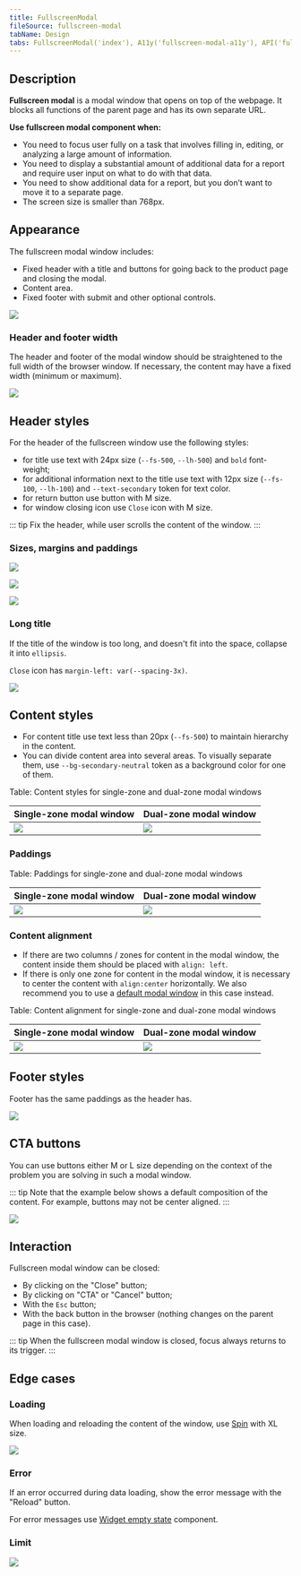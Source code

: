 ```yaml
---
title: FullscreenModal
fileSource: fullscreen-modal
tabName: Design
tabs: FullscreenModal('index'), A11y('fullscreen-modal-a11y'), API('fullscreen-modal-api'), Example('fullscreen-modal-code'), Changelog('fullscreen-modal-changelog')
---
```


## Description

**Fullscreen modal** is a modal window that opens on top of the webpage. It blocks all functions of the parent page and has its own separate URL.

**Use fullscreen modal component when:**

- You need to focus user fully on a task that involves filling in, editing, or analyzing a large amount of information.
- You need to display a substantial amount of additional data for a report and require user input on what to do with that data.
- You need to show additional data for a report, but you don’t want to move it to a separate page.
- The screen size is smaller than 768px.

## Appearance

The fullscreen modal window includes:

- Fixed header with a title and buttons for going back to the product page and closing the modal.
- Content area.
- Fixed footer with submit and other optional controls.

![](static/fullscreen-modal.png)

### Header and footer width

The header and footer of the modal window should be straightened to the full width of the browser window. If necessary, the content may have a fixed width (minimum or maximum).

![](static/fullscreen-yes-no.png)

## Header styles

For the header of the fullscreen window use the following styles:

- for title use text with 24px size (`--fs-500`, `--lh-500`) and `bold` font-weight;
- for additional information next to the title use text with 12px size (`--fs-100`, `--lh-100`) and `--text-secondary` token for text color.
- for return button use button with M size.
- for window closing icon use `Close` icon with M size.

::: tip
Fix the header, while user scrolls the content of the window.
:::

### Sizes, margins and paddings

![](static/header.png)

![](static/header-padding.png)

![](static/fullscreen-modal-divider.png)

### Long title

If the title of the window is too long, and doesn't fit into the space, collapse it into `ellipsis`.

`Close` icon has `margin-left: var(--spacing-3x)`.

![](static/long-heading.png)

## Content styles

- For content title use text less than 20px (`--fs-500`) to maintain hierarchy in the content.
- You can divide content area into several areas. To visually separate them, use `--bg-secondary-neutral` token as a background color for one of them.

Table: Content styles for single-zone and dual-zone modal windows

| Single-zone modal window           | Dual-zone modal window             |
| ---------------------------------- | ---------------------------------- |
| ![](static/fullscreen-modal-3.png) | ![](static/fullscreen-modal-2.png) |

### Paddings

Table: Paddings for single-zone and dual-zone modal windows

| Single-zone modal window | Dual-zone modal window     |
| ------------------------ | -------------------------- |
| ![](static/paddings.png) | ![](static/paddings-2.png) |

### Content alignment

- If there are two columns / zones for content in the modal window, the content inside them should be placed with `align: left`.
- If there is only one zone for content in the modal window, it is necessary to center the content with `align:center` horizontally. We also recommend you to use a [default modal window](/components/modal) in this case instead.

Table: Content alignment for single-zone and dual-zone modal windows

| Single-zone modal window  | Dual-zone modal window    |
| ------------------------- | ------------------------- |
| ![](static/content-1.png) | ![](static/content-2.png) |

## Footer styles

Footer has the same paddings as the header has.

![](static/footer-fixed.png)

## CTA buttons

You can use buttons either M or L size depending on the context of the problem you are solving in such a modal window.

::: tip
Note that the example below shows a default composition of the content. For example, buttons may not be center aligned.
:::

![](static/footer-fixed2.png)

## Interaction

Fullscreen modal window can be closed:

- By clicking on the "Close" button;
- By clicking on "CTA" or "Cancel" button;
- With the `Esc` button;
- With the back button in the browser (nothing changes on the parent page in this case).

::: tip
When the fullscreen modal window is closed, focus always returns to its trigger.
:::

## Edge cases

### Loading

When loading and reloading the content of the window, use [Spin](/components/spin) with XL size.

![](static/loading.png)

### Error

If an error occurred during data loading, show the error message with the "Reload" button.

For error messages use [Widget empty state](/components/widget-empty/) component.

### Limit

![](static/limit.png)

